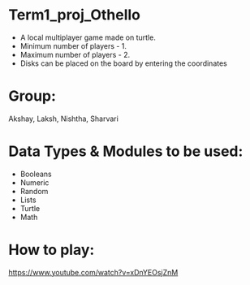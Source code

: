 # Term1_proj_Othello
* A local multiplayer game made on turtle.
* Minimum number of players - 1.
* Maximum number of players - 2.
* Disks can be placed on the board by entering the coordinates
# Group:
Akshay, Laksh, Nishtha, Sharvari
# Data Types & Modules to be used:
* Booleans
* Numeric 
* Random
* Lists
* Turtle 
* Math
# How to play:
https://www.youtube.com/watch?v=xDnYEOsjZnM
